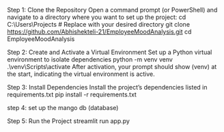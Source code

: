 
Step 1: Clone the Repository
Open a command prompt (or PowerShell) and navigate to a directory where you want to set up the project:
cd C:\Users\Projects  # Replace with your desired directory
git clone https://github.com/Abhishekteli-21/EmployeeMoodAnalysis.git
cd EmployeeMoodAnalysis



Step 2: Create and Activate a Virtual Environment
Set up a Python virtual environment to isolate dependencies
python -m venv venv
.\venv\Scripts\activate
After activation, your prompt should show (venv) at the start, indicating the virtual environment is active.


Step 3: Install Dependencies
Install the project’s dependencies listed in requirements.txt
pip install -r requirements.txt

step 4: set up the mango db (database)

Step 5: Run the Project
streamlit run app.py
